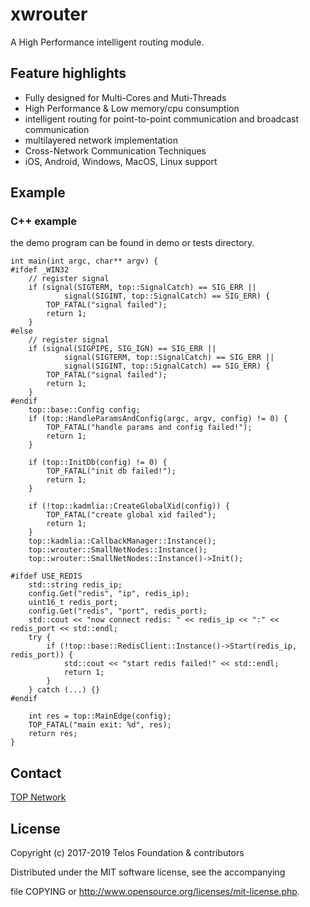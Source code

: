 # xwrouter

A High Performance intelligent routing module.

## Feature highlights

+ Fully designed for Multi-Cores and Muti-Threads
+ High Performance & Low memory/cpu consumption
+ intelligent routing for point-to-point communication and broadcast communication
+ multilayered network implementation
+ Cross-Network Communication Techniques
+ iOS, Android, Windows, MacOS, Linux support


## Example

### C++ example

the demo program can be found in demo or tests directory.

```
int main(int argc, char** argv) {
#ifdef _WIN32
    // register signal
    if (signal(SIGTERM, top::SignalCatch) == SIG_ERR ||
            signal(SIGINT, top::SignalCatch) == SIG_ERR) {
        TOP_FATAL("signal failed");
        return 1;
    }
#else
    // register signal
    if (signal(SIGPIPE, SIG_IGN) == SIG_ERR ||
            signal(SIGTERM, top::SignalCatch) == SIG_ERR ||
            signal(SIGINT, top::SignalCatch) == SIG_ERR) {
        TOP_FATAL("signal failed");
        return 1;
    }
#endif
    top::base::Config config;
    if (top::HandleParamsAndConfig(argc, argv, config) != 0) {
        TOP_FATAL("handle params and config failed!");
        return 1;
    }

    if (top::InitDb(config) != 0) {
        TOP_FATAL("init db failed!");
        return 1;
    }

    if (!top::kadmlia::CreateGlobalXid(config)) {
        TOP_FATAL("create global xid failed");
        return 1;
    }
    top::kadmlia::CallbackManager::Instance();
    top::wrouter::SmallNetNodes::Instance();
    top::wrouter::SmallNetNodes::Instance()->Init();

#ifdef USE_REDIS
    std::string redis_ip;
    config.Get("redis", "ip", redis_ip);
    uint16_t redis_port;
    config.Get("redis", "port", redis_port);
    std::cout << "now connect redis: " << redis_ip << ":" << redis_port << std::endl;
    try {
        if (!top::base::RedisClient::Instance()->Start(redis_ip, redis_port)) {
            std::cout << "start redis failed!" << std::endl;
            return 1;
        }
    } catch (...) {}
#endif

    int res = top::MainEdge(config);
    TOP_FATAL("main exit: %d", res);
    return res;
}
```


## Contact

[TOP Network](https://www.topnetwork.org/)

## License

Copyright (c) 2017-2019 Telos Foundation & contributors

Distributed under the MIT software license, see the accompanying

file COPYING or http://www.opensource.org/licenses/mit-license.php.